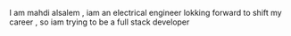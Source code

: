 I am mahdi alsalem , iam an electrical engineer lokking forward to shift my career , so iam trying to be a full stack developer 
<!---
mah14594/mah14594 is a ✨ special ✨ repository because its `README.md` (this file) appears on your GitHub profile.
You can click the Preview link to take a look at your changes.
--->
